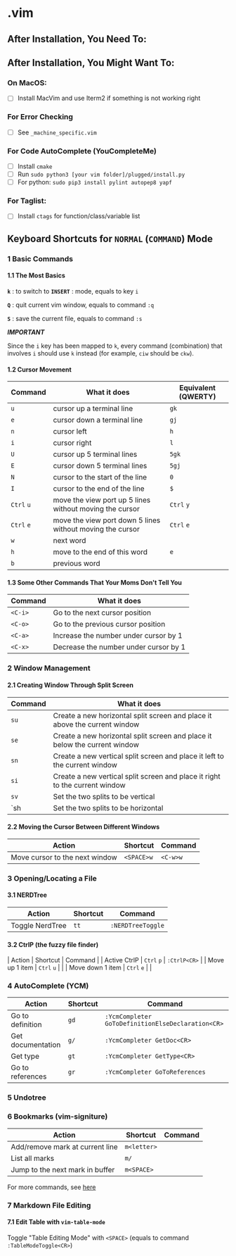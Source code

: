 # .vim

## After Installation, You Need To:


## After Installation, You Might Want To:

### On MacOS:

- [ ] Install MacVim and use Iterm2 if something is not working right

### For Error Checking
- [ ] See `_machine_specific.vim`

### For Code AutoComplete (YouCompleteMe)

- [ ] Install `cmake`
- [ ] Run `sudo python3 [your vim folder]/plugged/install.py`
- [ ] For python: `sudo pip3 install pylint autopep8 yapf`

### For Taglist:

- [ ] Install `ctags` for function/class/variable list


## Keyboard Shortcuts for `NORMAL` (`COMMAND`) Mode

### 1 Basic Commands

#### 1.1 The Most Basics

**`k`** : to switch to **`INSERT`** : mode, equals to key `i`

**`Q`** : quit current vim window, equals to command `:q`

**`S`** : save the current file, equals to command `:s`

**_IMPORTANT_**

  Since the `i` key has been mapped to `k`, every command (combination) that involves `i` should use `k` instead (for example, `ciw` should be `ckw`).

#### 1.2 Cursor Movement

| Command    | What it does                                              | Equivalent (QWERTY) |
|------------|-----------------------------------------------------------|---------------------|
| `u`        | cursor up a terminal line                                 | `gk`                |
| `e`        | cursor down a terminal line                               | `gj`                |
| `n`        | cursor left                                               | `h`                 |
| `i`        | cursor right                                              | `l`                 |
| `U`        | cursor up 5 terminal lines                                | `5gk`               |
| `E`        | cursor down 5 terminal lines                              | `5gj`               |
| `N`        | cursor to the start of the line                           | `0`                 |
| `I`        | cursor to the end of the line                             | `$`                 |
| `Ctrl` `u` | move the view port up 5 lines without moving the cursor   | `Ctrl` `y`          |
| `Ctrl` `e` | move the view port down 5 lines without moving the cursor | `Ctrl` `e`          |
| `w`        | next word                                                 |                     |
| `h`        | move to the end of this word                              | `e`                 |
| `b`        | previous word                                             |                     |

#### 1.3 Some Other Commands That Your Moms Don't Tell You

| Command | What it does                          |
|---------|---------------------------------------|
| `<C-i>` | Go to the next cursor position        |
| `<C-o>` | Go to the previous cursor position    |
| `<C-a>` | Increase the number under cursor by 1 |
| `<C-x>` | Decrease the number under cursor by 1 |


### 2 Window Management

#### 2.1 Creating Window Through Split Screen

| Command | What it does                                                                |
|---------|-----------------------------------------------------------------------------|
| `su`    | Create a new horizontal split screen and place it above the current window  |
| `se`    | Create a new horizontal split screen and place it below the current window  |
| `sn`    | Create a new vertical split screen and place it left to the current window  |
| `si`    | Create a new vertical split screen and place it right to the current window |
| `sv`    | Set the two splits to be vertical                                           |
| `sh     | Set the two splits to be horizontal                                         |

#### 2.2 Moving the Cursor Between Different Windows

| Action                         | Shortcut   | Command  |
|--------------------------------|------------|----------|
| Move cursor to the next window | `<SPACE>w` | `<C-w>w` |

### 3 Opening/Locating a File

#### 3.1 NERDTree

| Action          | Shortcut | Command           |
|-----------------|----------|-------------------|
| Toggle NerdTree | `tt`     | `:NERDTreeToggle` |


#### 3.2 CtrlP (the fuzzy file finder)

| Action           | Shortcut   | Command      |
| Active CtrlP     | `Ctrl` `p` | `:CtrlP<CR>` |
| Move up 1 item   | `Ctrl` `u` |              |
| Move down 1 item | `Ctrl` `e` |              |

### 4 AutoComplete (YCM)

| Action            | Shortcut | Command                                           |
|-------------------|----------|---------------------------------------------------|
| Go to definition  | `gd`     | `:YcmCompleter GoToDefinitionElseDeclaration<CR>` |
| Get documentation | `g/`     | `:YcmCompleter GetDoc<CR>`                        |
| Get type          | `gt`     | `:YcmCompleter GetType<CR>`                       |
| Go to references  | `gr`     | `:YcmCompleter GoToReferences`                    |

### 5 Undotree

### 6 Bookmarks (vim-signiture)

| Action                          | Shortcut    | Command |
|---------------------------------|-------------|---------|
| Add/remove mark at current line | `m<letter>` |         |
| List all marks                  | `m/`        |         |
| Jump to the next mark in buffer | `m<SPACE>`  |         |

For more commands, see [here](https://github.com/MattesGroeger/vim-bookmarks#usage)

### 7 Markdown File Editing

#### 7.1 Edit Table with `vim-table-mode`

Toggle "Table Editing Mode" with `<SPACE>` (equals to command `:TableModeToggle<CR>`)

